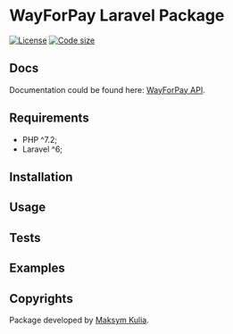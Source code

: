 # WayForPay Laravel Package

[![License](https://img.shields.io/github/license/maksymkulia/wayforpay-laravel.svg)](https://github.com/maksymkulia/wayforpay-laravel)
[![Code size](https://img.shields.io/github/languages/code-size/maksymkulia/wayforpay-laravel.svg)](https://github.com/maksymkulia/wayforpay-laravel)

## Docs
Documentation could be found here: [WayForPay API](https://wiki.wayforpay.com/en).

## Requirements

- PHP ^7.2;
- Laravel ^6;

## Installation

## Usage

## Tests

## Examples

## Copyrights
Package developed by [Maksym Kulia](https://github.com/maksymkulia).